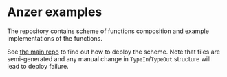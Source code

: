 # Anzer examples

The repository contains scheme of functions composition and
example implementations of the functions.

See [the main repo](https://github.com/tariel-x/anzer/) to
find out how to deploy the scheme. Note that files are
semi-generated and any manual change in `TypeIn`/`TypeOut` structure
will lead to deploy failure.